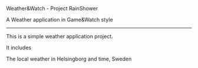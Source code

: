 Weather&Watch - Project RainShower

A Weather application in Game&Watch style

---

This is a simple weather application project.

It includes

The local weather in Helsingborg and time, Sweden
